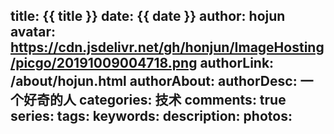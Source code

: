 title: {{ title }}
date: {{ date }}
author: hojun
avatar: https://cdn.jsdelivr.net/gh/honjun/ImageHosting/picgo/20191009004718.png
authorLink: /about/hojun.html
authorAbout: 
authorDesc: 一个好奇的人
categories: 技术
comments: true
series:
tags: 
keywords: 
description: 
photos: 
---